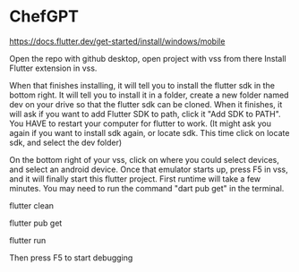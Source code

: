# ChefGPT
 
https://docs.flutter.dev/get-started/install/windows/mobile

Open the repo with github desktop, open project with vss from there Install Flutter extension in vss.

When that finishes installing, it will tell you to install the flutter sdk in the bottom right. It will tell you to install it in a folder, create a new folder named dev on your drive so that the flutter sdk can be cloned. When it finishes, it will ask if you want to add Flutter SDK to path, click it "Add SDK to PATH". You HAVE to restart your computer for flutter to work. (It might ask you again if you want to install sdk again, or locate sdk. This time click on locate sdk, and select the dev folder)

On the bottom right of your vss, click on where you could select devices, and select an android device. Once that emulator starts up, press F5 in vss, and it will finally start this flutter project. First runtime will take a few minutes. You may need to run the command "dart pub get" in the terminal.

flutter clean

flutter pub get

flutter run

Then press F5 to start debugging
